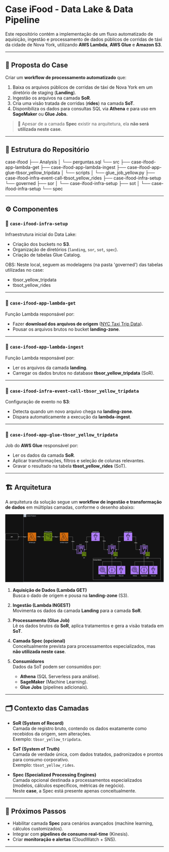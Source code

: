 # Case iFood - Data Lake & Data Pipeline

Este repositório contém a implementação de um fluxo automatizado de aquisição, ingestão e processamento de dados públicos de corridas de táxi da cidade de Nova York, utilizando **AWS Lambda**, **AWS Glue** e **Amazon S3**.  

---

## 🎯 Proposta do Case

Criar um **workflow de processamento automatizado** que:

1. Baixa os arquivos públicos de corridas de táxi de Nova York em um diretório de staging (**Landing**).  
2. Ingestão os arquivos na camada **SoR**.  
3. Cria uma visão tratada de corridas (**rides**) na camada **SoT**.  
4. Disponibiliza os dados para consultas SQL via **Athena** e para uso em **SageMaker** ou **Glue Jobs**.

> 🔎 Apesar de a camada **Spec** existir na arquitetura, ela **não será utilizada neste case**.


---

## 📌 Estrutura do Repositório
case-ifood
├── Analysis
│   └── perguntas.sql
└── src
    ├── case-ifood-app-lambda-get
    ├── case-ifood-app-lambda-ingest
    ├── case-ifood-app-glue-tbsor_yellow_tripdata
    │   └── scripts
    │       └── glue_job_yellow.py
    ├── case-ifood-infra-event-call-tbsot_yellow_rides
    ├── case-ifood-infra-setup
    └── governed
        ├── sor
        │   └── case-ifood-infra-setup
        ├── sot
        │   └── case-ifood-infra-setup
        └── spec

---

## ⚙️ Componentes

### 🔹 `case-ifood-infra-setup`
Infraestrutura inicial do Data Lake:
- Criação dos buckets no **S3**.
- Organização de diretórios (`landing`, `sor`, `sot`, `spec`).
- Criação de tabelas Glue Catalog.

OBS: Neste local, seguem as modelagens (na pasta 'governed') das tabelas utilizadas no case:
- tbsor_yellow_tripdata
- tbsot_yellow_rides

---

### 🔹 `case-ifood-app-lambda-get`
Função Lambda responsável por:
- Fazer **download dos arquivos de origem** ([NYC Taxi Trip Data](https://www.nyc.gov/site/tlc/about/tlc-trip-record-data.page)).
- Pousar os arquivos brutos no bucket **landing-zone**.

---

### 🔹 `case-ifood-app-lambda-ingest`
Função Lambda responsável por:
- Ler os arquivos da camada **landing**.
- Carregar os dados brutos no database **tbsor_yellow_tripdata** (SoR).

---

### 🔹 `case-ifood-infra-event-call-tbsor_yellow_tripdata`
Configuração de evento no **S3**:
- Detecta quando um novo arquivo chega na **landing-zone**.
- Dispara automaticamente a execução da **lambda-ingest**.

---

### 🔹 `case-ifood-app-glue-tbsor_yellow_tripdata`
Job do **AWS Glue** responsável por:
- Ler os dados da camada **SoR**.
- Aplicar transformações, filtros e seleção de colunas relevantes.
- Gravar o resultado na tabela **tbsot_yellow_rides** (SoT).

---

## 🏗️ Arquitetura

A arquitetura da solução segue um **workflow de ingestão e transformação de dados** em múltiplas camadas, conforme o desenho abaixo:

![Arquitetura](docs/arquitetura.jpg)

1. **Aquisição de Dados (Lambda GET)**  
   Busca o dado de origem e pousa na **landing-zone** (S3).

2. **Ingestão (Lambda INGEST)**  
   Movimenta os dados da camada **Landing** para a camada **SoR**.

3. **Processamento (Glue Job)**  
   Lê os dados brutos da **SoR**, aplica tratamentos e gera a visão tratada em **SoT**.

4. **Camada Spec (opcional)**  
   Conceitualmente prevista para processamentos especializados, mas **não utilizada neste case**.

5. **Consumidores**  
   Dados da SoT podem ser consumidos por:
   - **Athena** (SQL Serverless para análise).
   - **SageMaker** (Machine Learning).
   - **Glue Jobs** (pipelines adicionais).

---

## 🗂️ Contexto das Camadas

- **SoR (System of Record)**  
  Camada de registro bruto, contendo os dados exatamente como recebidos da origem, sem alterações.  
  Exemplo: `tbsor_yellow_tripdata`.

- **SoT (System of Truth)**  
  Camada de verdade única, com dados tratados, padronizados e prontos para consumo corporativo.  
  Exemplo: `tbsot_yellow_rides`.

- **Spec (Specialized Processing Engines)**  
  Camada opcional destinada a processamentos especializados (modelos, cálculos específicos, métricas de negócio).  
  Neste **case**, a Spec está presente apenas conceitualmente.

---

## 🚀 Próximos Passos

- Habilitar camada **Spec** para cenários avançados (machine learning, cálculos customizados).  
- Integrar com **pipelines de consumo real-time** (Kinesis).  
- Criar **monitoração e alertas** (CloudWatch + SNS).  

---
